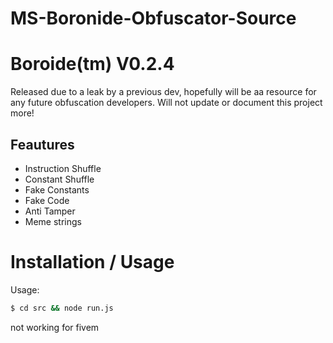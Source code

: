 # MS-Boronide-Obfuscator-Source
# Boroide(tm) V0.2.4

Released due to a leak by a previous dev, hopefully will be aa resource for any future obfuscation developers.
Will not update or document this project more!

## Feautures
* Instruction Shuffle
* Constant Shuffle
* Fake Constants
* Fake Code
* Anti Tamper
* Meme strings

# Installation / Usage

Usage:
```bash
$ cd src && node run.js
```
not working for fivem
